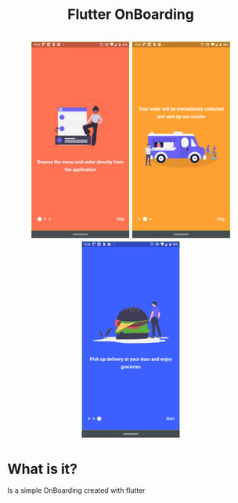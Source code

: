 <h1 align="center">
  Flutter OnBoarding
</h1>

<h1 align="center">
  <div display="flex">
  <img src="./assets/screenshots/screen1.png" width="200" margin-right="10" />
  <img src="./assets/screenshots/screen2.png" width="200" margin-right="10" />
  <img src="./assets/screenshots/screen3.png" width="200" />
</div>

</h1>

# What is it?

Is a simple OnBoarding created with flutter
